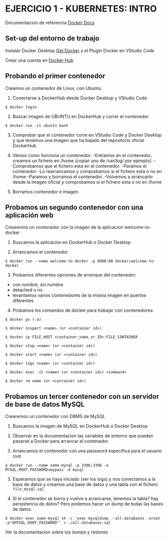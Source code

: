 # EJERCICIO 1 - KUBERNETES: INTRO

Documentacion de referencia [Docker Docs](https://docs.docker.com/)

## Set-up del entorno de trabajo

Instalar Docker Desktop [Get Docker](https://docs.docker.com/get-docker/) y el Plugin Docker en VStudio Code

Crear una cuenta en [Docker Hub ](https://hub.docker.com/)

## Probando el primer contenedor

Creamos un contenedor de Linux, con Ubuntu.

1) Conectarse a DockerHub desde Docker Desktop y VStudio Code

`$ docker login`

2) Buscar imagen de UBUNTU en DockerHub y correr el contenedor

`$ docker run -it ubuntu bash`

3) Comprobar que el contenedor corre en VStudio Code y Docker Desktop y que tenemos una imagen que ha bajado del repositorio oficial DockerHub

4) Vemos como funciona un contenedor:
-Entramos en el contenedor, creamos un fichero en /home (copiar uno de /var/log/ por ejemplo).
-Comprobamos que el fichero esta en el contenedor.
-Paramos el contenedor
-Lo rearrancamos y comprobamos si el fichero esta o no en /home
-Paramos y borramos el contenedor.
-Volvemos a arrancarlo desde la imagen oficial y comprobamos si el fichero esta o no en /home

5) Borramos contenedor e imagen


## Probamos un segundo contenedor con una aplicación web 

Crearemos un contenedor con la imagen de la aplicacion welcome-to-docker

1) Buscamos la aplicacion en DockerHub o Docker Desktop

2) Arrancamos el contenedor

`$ docker run --name welcome-to-docker -p 8080:80 docker/welcome-to-docker`

3) Probamos diferentes opciones de arranque del contenedor:
- con nombre, sin nombre
- detached o no
- levantamos varios contenedores de la misma imagen en puertos diferentes

4) Probamos los comandos de docker para trabajar con contenedores:

`$ docker ps (-a)`

`$ docker inspect <name> (or <container id>)`

`$ docker cp FILE_HOST <container_name_or_ID>:FILE_CONTAINER`

`$ docker stop <name> (or <container id>)`

`$ docker start <name> (or <container id>)`

`$ docker logs <name> (or <container id>)`

`$ docker exec -it <name> (or <container id>) <command>`

`$ docker rm name (or <container id>)`


## Probamos un tercer contenedor con un servidor de base de datos MySQL

Crearemos un contenedor con DBMS de MySQL

1) Buscamos la imagen de MySQL en DockerHub o Docker Desktop

2) Observar en la documentacion las variables de entorno que pueden pasarse a Docker para arrancar el contenedor

3) Arrancamos el contenedor con una password especifica para el usuario root

`$ docker run --name some-mysql -p 3306:3306 -e MYSQL_ROOT_PASSWORD=mypass -d mysql`

3) Esperamos que se haya iniciado (ver los logs) y nos conectamos a la base de datos y creamos una base de datos y una tabla con el fichero `file_mysql.sql`

4) Si el contenedor se borra y vuelve a arrancarse, tenemos la tabla? hay persistencia de datos? Pero podemos hacer un dump de todas las bases de datos:

`$ docker exec some-mysql sh -c 'exec mysqldump --all-databases -uroot -p"$MYSQL_ROOT_PASSWORD"' > ./all-databases.sql`

Ver la documentacion sobre los dumps y restores